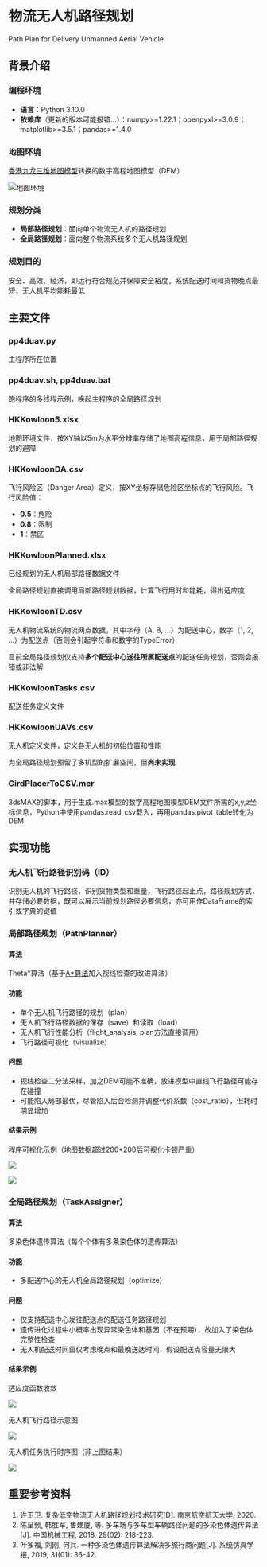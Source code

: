 # 物流无人机路径规划

Path Plan for Delivery Unmanned Aerial Vehicle

## 背景介绍

### 编程环境

- **语言**：Python 3.10.0
- **依赖库**（更新的版本可能报错...）：numpy>=1.22.1；openpyxl>=3.0.9；matplotlib>=3.5.1；pandas>=1.4.0

### 地图环境

[香港九龙三维地图模型](https://www.hkmapservice.gov.hk/OneStopSystem/map-search?product=OSSCatB)转换的数字高程地图模型（DEM）

![地图环境](\images\map.png)

### 规划分类

- **局部路径规划**：面向单个物流无人机的路径规划
- **全局路径规划**：面向整个物流系统多个无人机路径规划

### 规划目的

安全、高效、经济，即运行符合规范并保障安全裕度，系统配送时间和货物晚点最短，无人机平均能耗最低

## 主要文件

### pp4duav.py

主程序所在位置

### pp4duav.sh, pp4duav.bat

跑程序的多线程示例，唤起主程序的全局路径规划

### HKKowloon5.xlsx

地图环境文件，按XY轴以5m为水平分辨率存储了地图高程信息，用于局部路径规划的避障

### HKKowloonDA.csv

飞行风险区（Danger Area）定义，按XY坐标存储危险区坐标点的飞行风险。飞行风险值：

- **0.5**：危险
- **0.8**：限制
- **1**：禁区

### HKKowloonPlanned.xlsx

已经规划的无人机局部路径数据文件

全局路径规划直接调用局部路径规划数据，计算飞行用时和能耗，得出适应度

### HKKowloonTD.csv

无人机物流系统的物流网点数据，其中字母（A, B, ...）为配送中心，数字（1, 2, ...）为配送点（否则会引起字符串和数字的TypeError）

目前全局路径规划仅支持**多个配送中心送往所属配送点**的配送任务规划，否则会报错或非法解

### HKKowloonTasks.csv

配送任务定义文件

### HKKowloonUAVs.csv

无人机定义文件，定义各无人机的初始位置和性能

为全局路径规划预留了多机型的扩展空间，但**尚未实现**

### GirdPlacerToCSV.mcr

3dsMAX的脚本，用于生成.max模型的数字高程地图模型DEM文件所需的x,y,z坐标信息，Python中使用pandas.read_csv载入，再用pandas.pivot_table转化为DEM

## 实现功能

### 无人机飞行路径识别码（ID）

识别无人机的飞行路径，识别货物类型和重量，飞行路径起止点，路径规划方式，并存储必要数据，既可以展示当前规划路径必要信息，亦可用作DataFrame的索引或字典的键值

### 局部路径规划（PathPlanner）

#### 算法

Theta\*算法（基于[A\*算法](https://github.com/zhm-real/PathPlanning)加入视线检查的改进算法）

#### 功能

- 单个无人机飞行路径的规划（plan）
- 无人机飞行路径数据的保存（save）和读取（load）
- 无人机飞行性能分析（flight_analysis, plan方法直接调用）
- 飞行路径可视化（visualize）

#### 问题

- 视线检查二分法采样，加之DEM可能不准确，放进模型中直线飞行路径可能存在碰撞
- 可能陷入局部最优，尽管陷入后会检测并调整代价系数（cost_ratio），但耗时明显增加

#### 结果示例

程序可视化示例（地图数据超过200\*200后可视化卡顿严重）

![](\images\theta-star_path.png)

![](\images\theta-star_route.png)

### 全局路径规划（TaskAssigner）

#### 算法

多染色体遗传算法（每个个体有多条染色体的遗传算法）

#### 功能

- 多配送中心的无人机全局路径规划（optimize）

#### 问题

- 仅支持配送中心发往配送点的配送任务路径规划
- 遗传进化过程中小概率出现异常染色体和基因（不在预期），故加入了染色体完整性检查
- 无人机配送时间窗仅考虑晚点和最晚送达时间，假设配送点容量无限大

#### 结果示例

适应度函数收敛

![](\images\ga_fit.png)

无人机飞行路径示意图

![](\images\ga_route.png)

无人机任务执行时序图（非上图结果）

![](\ga_itinerary.png)

## 重要参考资料

1. 许卫卫. 复杂低空物流无人机路径规划技术研究[D]. 南京航空航天大学, 2020.
2. 陈呈频, 韩胜军, 鲁建厦, 等. 多车场与多车型车辆路径问题的多染色体遗传算法[J]. 中国机械工程, 2018, 29(02): 218-223.
3. 叶多福, 刘刚, 何兵. 一种多染色体遗传算法解决多旅行商问题[J]. 系统仿真学报, 2019, 31(01): 36-42.
